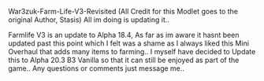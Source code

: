 War3zuk-Farm-Life-V3-Revisited (All Credit for this Modlet goes to the original Author, Stasis) All im doing is updating it..

Farmlife V3 is an update to Alpha 18.4, As far as im aware it hasnt been updated past this point which I felt was a shame as I always liked this Mini Overhaul that
adds many items to farming.. I myself have decided to Update this to Alpha 20.3 B3 Vanilla so that it can still be enjoyed as part of the game.. Any questions or
comments just message me..
